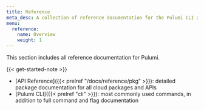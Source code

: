 ```yaml
---
title: Reference
meta_desc: A collection of reference documentation for the Pulumi CLI and Cloud Services.
menu:
  reference:
    name: Overview
    weight: 1
---
```


This section includes all reference documentation for Pulumi.

{{< get-started-note >}}

* [API Reference]({{< prelref "/docs/reference/pkg" >}}): detailed package documentation for all cloud packages and APIs
* [Pulumi CLI]({{< prelref "cli" >}}): most commonly used commands, in addition to full command and flag documentation
